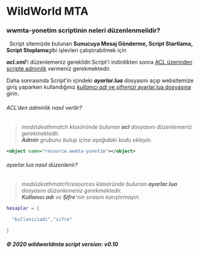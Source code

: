 # **WildWorld MTA**
<h3>wwmta-yonetim scriptinin neleri düzenlenmelidir?</h3>
&nbsp; Script sitemizde bulunan <b>Sunucuya Mesaj Gönderme, Script Startlama, Script Stoplama</b>gibi işlevleri çalıştırabilmek için 


_**acl.xml**_'i düzenlemeniz gereklidir.Script'i indirdikten sonra <a href="https://github.com/tarikcanmr/wwmta-yonetim/blob/master/README.md#aclden-adminlik-nas%C4%B1l-verilir"> ACL üzerinden scripte adminlik</a> vermeniz gerekmektedir.

Daha sonrasında Script'in içindeki _**ayarlar.lua**_ dosyasını açıp websitemize giriş yaparken kullandığınız <a href="https://github.com/tarikcanmr/wwmta-yonetim/blob/master/README.md#ayarlarlua-nas%C4%B1l-d%C3%BCzenlenir"> _kullanıcı adı_ ve _şifrenizi_ ayarlar.lua dosyasına</a> girin.


<h6>ACL'den adminlik nasıl verilir?</h6>

> _mods\deathmatch klasöründe bulunan **acl** dosyasını düzenlemeniz gerekmektedir._ <br/>
> _**Admin** grubunu bulup içine aşağıdaki kodu ekleyin._

```xml
<object name="resource.wwmta-yonetim"></object>
```

<h6>ayarlar.lua nasıl düzenlenir?</h6>

> _mods\deathmatch\resources klasöründe bulunan **ayarlar.lua** dosyasını düzenlemeniz gerekmektedir._ <br/>
> _**Kullanıcı adı** ve **Şifre**'nin sırasını karıştırmayın._

```lua
hesaplar = {

  "kullaniciadi","sifre"

}
```

##### *© 2020 wildworldmta script version: v0.10*
